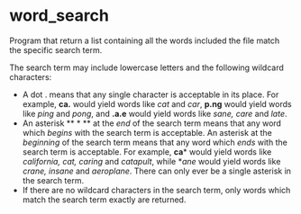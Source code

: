 # word_search
Program that return a list containing all the words included the file match the specific search term.

The search term may include lowercase letters and the following wildcard characters:

 - A dot . means that any single character is acceptable in its place. For example, **ca.** would yield words like *cat* and *car*, **p.ng** would yield words like *ping* and *pong*, and **.a.e** would yield words like *sane, care* and *late*.
- An asterisk ** * ** at the *end* of the search term means that any word which *begins* with the search term is acceptable. An asterisk at the *beginning* of the search term means that any word which *ends* with the search term is acceptable. For example, **ca***  would yield words like *california, cat, caring* and *catapult*, while **ane* would yield words like *crane, insane* and *aeroplane*. There can only ever be a single asterisk in the search term.
- If there are no wildcard characters in the search term, only words which match the search term exactly are returned.
